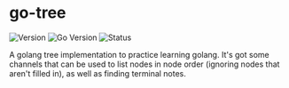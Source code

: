 # go-tree
![Version](https://img.shields.io/github/v/release/darkarena1/go-tree)
![Go Version](https://img.shields.io/github/go-mod/go-version/darkarena1/go-tree)
![Status](https://github.com/darkarena1/go-tree/actions/workflows/go.yml/badge.svg)

A golang tree implementation to practice learning golang.  It's got some
channels that can be used to list nodes in node order (ignoring nodes that
aren't filled in), as well as finding terminal notes.
